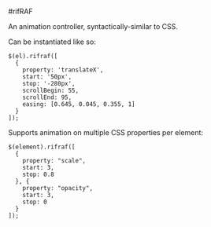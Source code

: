 #rifRAF

An animation controller, syntactically-similar to CSS.

Can be instantiated like so:

    $(el).rifraf([
      {
        property: 'translateX',
        start: '50px',
        stop: '-280px',
        scrollBegin: 55,
        scrollEnd: 95,
        easing: [0.645, 0.045, 0.355, 1]
      }
    ]);

Supports animation on multiple CSS properties per element:

    $(element).rifraf([
      {
        property: "scale",
        start: 3,
        stop: 0.8
      }, {
        property: "opacity",
        start: 3,
        stop: 0
      }
    ]);
